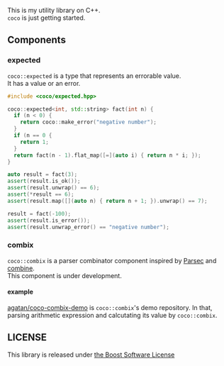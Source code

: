 This is my utility library on C++.  
`coco` is just getting started.

## Components

### expected

`coco::expected` is a type that represents an errorable value.  
It has a value or an error.

```c++
#include <coco/expected.hpp>

coco::expected<int, std::string> fact(int n) {
  if (n < 0) {
    return coco::make_error("negative number");
  }
  if (n == 0 {
    return 1;
  }
  return fact(n - 1).flat_map([=](auto i) { return n * i; });
}

auto result = fact(3);
assert(result.is_ok());
assert(result.unwrap() == 6);
assert(*result == 6);
assert(result.map([](auto n) { return n + 1; }).unwrap() == 7);

result = fact(-100);
assert(result.is_error());
assert(result.unwrap_error() == "negative number");
```

### combix

`coco::combix` is a parser combinator component inspired by [Parsec](https://hackage.haskell.org/package/parsec) and [combine](https://github.com/Marwes/combine).  
This component is under development.

#### example

[agatan/coco-combix-demo](https://github.com/agatan/coco-combix-demo) is `coco::combix`'s demo repository.
In that, parsing arithmetic expression and calcutating its value by `coco::combix`.

## LICENSE

This library is released under [the Boost Software License](http://boost.org/LICENSE_1_0.txt)
